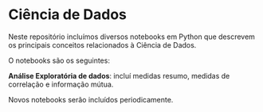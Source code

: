 # Ciência de Dados

Neste repositório incluímos diversos notebooks em Python que descrevem os principais conceitos relacionados à Ciência de Dados.

O notebooks são os seguintes:

**Análise Exploratória de dados**: incluí medidas resumo, medidas de correlação e informação mútua.

Novos notebooks serão incluídos periodicamente.
